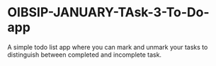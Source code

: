 # OIBSIP-JANUARY-TAsk-3-To-Do-app
A simple todo list app where you can mark and unmark your tasks to distinguish between completed and incomplete task.
